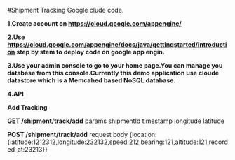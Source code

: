  
 #Shipment Tracking Google clude code.
 
 
__1.Create account on https://cloud.google.com/appengine/__

__2.Use https://cloud.google.com/appengine/docs/java/gettingstarted/introduction step by stem to deploy code on google app engin.__

__3.Use your admin console to go to your home page.You can manage you database from this console.Currently this demo application use cloude datastore which is a Memcahed based NoSQL database.__

__4.API__

  __Add Tracking__
 
 __GET    /shipment/track/add__
 params 
    shipmentId
    timestamp
    longitude
    latitude
 
__POST /shipment/track/add__
 request body
 {location:{latitude:1212312,longitude:232132,speed:212,bearing:121,altitude:121,recorded_at:23213}}

